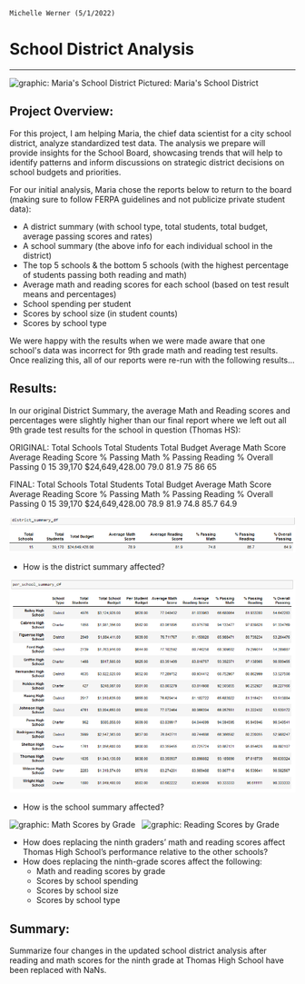                                                                                            Michelle Werner (5/1/2022)
# School District Analysis
---

<!--![Maria's District](summary_assets/Maria_PyCitySchools.png)-->
<img src="https://github.com/miwermi/school-district-analysis/blob/main/summary_assets/Maria_PyCitySchools.png" width="600" height="348" alt ="graphic: Maria's School District">
Pictured: Maria's School District

## Project Overview:

For this project, I am helping Maria, the chief data scientist for a city school district, analyze standardized test data. The analysis we prepare will provide insights for the School Board, showcasing trends that will help to identify patterns and inform discussions on strategic district decisions on school budgets and priorities. 

For our initial analysis, Maria chose the reports below to return to the board (making sure to follow FERPA guidelines and not publicize private student data):
- A district summary (with school type, total students, total budget, average passing scores and rates)
- A school summary (the above info for each individual school in the district)
- The top 5 schools & the bottom 5 schools (with the highest percentage of students passing both reading and math)
- Average math and reading scores for each school (based on test result means and percentages)
- School spending per student
- Scores by school size (in student counts)
- Scores by school type

We were happy with the results when we were made aware that one school's data was incorrect for 9th grade math and reading test results. Once realizing this, all of our reports were re-run with the following results...

## Results: 
In our original District Summary, the average Math and Reading scores and percentages were slightly higher than our final report where we left out all 9th grade test results for the school in question (Thomas HS):

ORIGINAL: 
Total Schools 	Total Students 	Total Budget 	Average Math Score 	Average Reading Score 	% Passing Math 	% Passing Reading 	% Overall Passing
0 	15 	39,170 	$24,649,428.00 	79.0 	81.9 	75 	86 	65

FINAL:
Total Schools 	Total Students 	Total Budget 	Average Math Score 	Average Reading Score 	% Passing Math 	% Passing Reading 	% Overall Passing
0 	15 	39,170 	$24,649,428.00 	78.9 	81.9 	74.8 	85.7 	64.9

![FINAL District Summary](summary_assets/DistrictSummary.png)
- How is the district summary affected?

![FINAL School Summary](summary_assets/SchoolSummary.png)
- How is the school summary affected?

<img src="https://github.com/miwermi/school-district-analysis/blob/main/summary_assets/MathScoresByGrade.png" width="300" height="350" alt ="graphic: Math Scores by Grade"> &nbsp; <img src="https://github.com/miwermi/school-district-analysis/blob/main/summary_assets/ReadingScoresByGrade.png" width="300" height="350" alt ="graphic: Reading Scores by Grade">
- How does replacing the ninth graders’ math and reading scores affect Thomas High School’s performance relative to the other schools?
- How does replacing the ninth-grade scores affect the following:
  - Math and reading scores by grade
  - Scores by school spending
  - Scores by school size
  - Scores by school type

## Summary: 

Summarize four changes in the updated school district analysis after reading and math scores for the ninth grade at Thomas High School have been replaced with NaNs.
